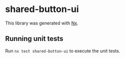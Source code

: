 # shared-button-ui

This library was generated with [Nx](https://nx.dev).

## Running unit tests

Run `nx test shared-button-ui` to execute the unit tests.
